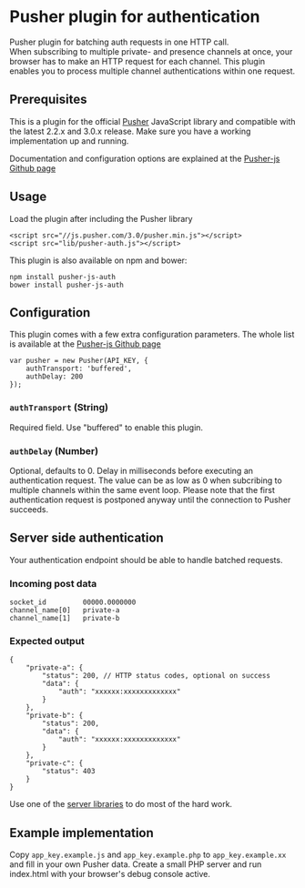 # Pusher plugin for authentication

Pusher plugin for batching auth requests in one HTTP call.  
When subscribing to multiple private- and presence channels at once, your browser has to make an HTTP request for each channel. This plugin enables you to process multiple channel authentications within one request.

## Prerequisites

This is a plugin for the official [Pusher](http://pusher.com) JavaScript library and compatible with the latest 2.2.x and 3.0.x release. Make sure you have a working implementation up and running.

Documentation and configuration options are explained at the [Pusher-js Github page](https://github.com/pusher/pusher-js)

## Usage

Load the plugin after including the Pusher library

    <script src="//js.pusher.com/3.0/pusher.min.js"></script>
    <script src="lib/pusher-auth.js"></script>

This plugin is also available on npm and bower:

    npm install pusher-js-auth
    bower install pusher-js-auth

## Configuration

This plugin comes with a few extra configuration parameters. The whole list is available at the [Pusher-js Github page](https://github.com/pusher/pusher-js#configuration)

    var pusher = new Pusher(API_KEY, {
        authTransport: 'buffered',
        authDelay: 200
    });

### `authTransport` (String)

Required field. Use "buffered" to enable this plugin.

### `authDelay` (Number)

Optional, defaults to 0. Delay in milliseconds before executing an authentication request. The value can be as low as 0 when subcribing to multiple channels within the same event loop. Please note that the first authentication request is postponed anyway until the connection to Pusher succeeds.

## Server side authentication

Your authentication endpoint should be able to handle batched requests.

### Incoming post data

    socket_id   	  00000.0000000
    channel_name[0]	  private-a
    channel_name[1]	  private-b

### Expected output

    {
        "private-a": {
            "status": 200, // HTTP status codes, optional on success
            "data": {
                "auth": "xxxxxx:xxxxxxxxxxxxx"
            }
        },
        "private-b": {
            "status": 200,
            "data": {
                "auth": "xxxxxx:xxxxxxxxxxxxx"
            }
        },
        "private-c": {
            "status": 403
        }
    }
    
Use one of the [server libraries](http://pusher.com/docs/libraries) to do most of the hard work.

## Example implementation

Copy `app_key.example.js` and `app_key.example.php` to `app_key.example.xx` and fill in your own Pusher data. Create a small PHP server and run index.html with your browser's debug console active.